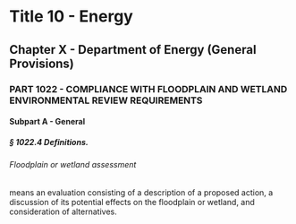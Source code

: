 
# Title 10 - Energy
## Chapter X - Department of Energy (General Provisions)
### PART 1022 - COMPLIANCE WITH FLOODPLAIN AND WETLAND ENVIRONMENTAL REVIEW REQUIREMENTS
#### Subpart A - General
##### § 1022.4 Definitions.
###### Floodplain or wetland assessment

means an evaluation consisting of a description of a proposed action, a discussion of its potential effects on the floodplain or wetland, and consideration of alternatives.
